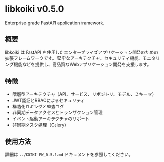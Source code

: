 # libkoiki v0.5.0

Enterprise-grade FastAPI application framework.

## 概要

libkoiki は FastAPI を使用したエンタープライズアプリケーション開発のための拡張フレームワークです。
堅牢なアーキテクチャ、セキュリティ機能、モニタリング機能などを提供し、高品質なWebアプリケーション開発を支援します。

## 特徴

- 階層型アーキテクチャ（API、サービス、リポジトリ、モデル、スキーマ）
- JWT認証とRBACによるセキュリティ
- 構造化ロギングと監査ログ
- 非同期データアクセスとトランザクション管理
- イベント駆動アーキテクチャのサポート
- 非同期タスク処理（Celery）

## 使用方法

詳細は `../KOIKI-FW_0.5.0.md` ドキュメントを参照してください。